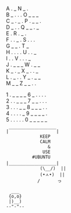  A  . _    		  N  _ .    
 B  _ . . .     O  _ _ _    
 C  _ . _ .     P  . _ _ .    
 D  _ . .    	  Q  _ _ . _    
 E  .    			  R  . _ .    
 F  . . _ .     S  . . .     
 G  _ _ .   	  T  _     
 H  . . . .     U  . . _    
 I  . .    		  V  . . . _    
 J  . _ _ _     W  . _ _     
 K  _ . _    	  X  _ . . _    
 L  . _ . .     Y  _ . _ _    
 M  _ _     	  Z  _ _ . .     
							 
 1  . _ _ _ _   6  _ . . . .     
 2  . . _ _ _   7  _ _ . . .     
 3  . . . _ _   8  _ _ _ . .     
 4  . . . . _   9  _ _ _ _ .     
 5  . . . . .   0  _ _ _ _ _  




```
|￣￣￣￣￣￣￣￣￣￣￣|
             KEEP       
             CALM       
                &       
              USE       
          #UBUNTU       
|＿＿＿＿＿＿＿＿＿＿＿|
             (\__/)  || 
             (•ㅅ•)  || 
            /  　   っ  

  ___  
 {o,o} 
 |)__) 
--"-"--

















```



